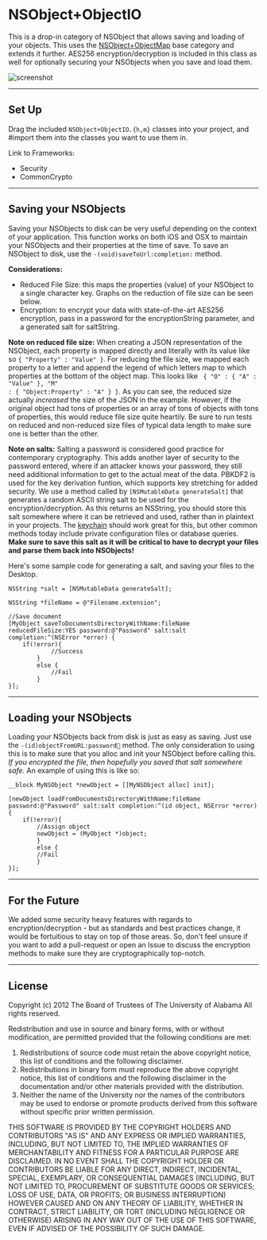 NSObject+ObjectIO
=============

This is a drop-in category of NSObject that allows saving and loading of your objects. This uses the [NSObject+ObjectMap](https://github.com/uacaps/NSObject-ObjectMap) base category and extends it further. AES256 encryption/decryption is included in this class as well for optionally securing your NSObjects when you save and load them.

![screenshot](https://raw.github.com/uacaps/NSObject-ObjectIO/master/Screenshots/screen-01.png)

--------------------

## Set Up ##

Drag the included <code>NSObject+ObjectIO.{h,m}</code> classes into your project, and #import them into the classes you want to use them in.

Link to Frameworks:

* Security
* CommonCrypto

--------------------

## Saving your NSObjects ##

Saving your NSObjects to disk can be very useful depending on the context of your application. This function works on both iOS and OSX to maintain your NSObjects and their properties at the time of save. To save an NSObject to disk, use the <code>-(void)saveToUrl:completion:</code> method.

**Considerations:**
* Reduced File Size: this maps the properties (value) of your NSObject to a single character key. Graphs on the reduction of file size can be seen below.
* Encryption: to encrypt your data with state-of-the-art AES256 encryption, pass in a password for the encryptionString parameter, and a generated salt for saltString.

**Note on reduced file size:** When creating a JSON representation of the NSObject, each property is mapped directly and literally with its value like so <code>{ "Property" : "Value" }</code>. For reducing the file size, we mapped each property to a letter and append the legend of which letters map to which properties at the bottom of the object map. This looks like <code> { "O" : { "A" : "Value" }, "M" : { "Object:Property" : "A" } }</code>. As you can see, the reduced size actually *increased* the size of the JSON in the example. However, if the original object had tons of properties or an array of tons of objects with tons of properties, this would reduce file size quite heartily. Be sure to run tests on reduced and non-reduced size files of typical data length to make sure one is better than the other.

**Note on salts:** Salting a password is considered good practice for contemporary cryptography. This adds another layer of security to the password entered, where if an attacker knows your password, they still need additional information to get to the actual meat of the data. PBKDF2 is used for the key derivation funtion, which supports key stretching for added security. We use a method called by <code>[NSMutableData generateSalt]</code> that generates a random ASCII string salt to be used for the encryption/decryption. As this returns an NSString, you should store this salt somewhere where it can be retrieved and used, rather than in plaintext in your projects. The [keychain](https://developer.apple.com/library/mac/#documentation/security/Conceptual/keychainServConcepts/iPhoneTasks/iPhoneTasks.html) should work great for this, but other common methods today include private configuration files or database queries. **Make sure to save this salt as it will be critical to have to decrypt your files and parse them back into NSObjects!**

Here's some sample code for generating a salt, and saving your files to the Desktop.

```objc
NSString *salt = [NSMutableData generateSalt];
    
NSString *fileName = @"Filename.extension";
    
//Save document
[MyObject saveToDocumentsDirectoryWithName:fileName reducedFileSize:YES password:@"Password" salt:salt completion:^(NSError *error) {
	if(!error){
        	//Success
        }
        else {
        	//Fail
        }
}];
```

--------------------

## Loading your NSObjects ##

Loading your NSObjects back from disk is just as easy as saving. Just use the <code>-(id)objectFromURL:password:salt:</code> method. The only consideration to using this is to make sure that you alloc and init your NSObject before calling this. *If you encrypted the file, then hopefully you saved that salt somewhere safe.* An example of using this is like so:

```objc
__block MyNSObject *newObject = [[MyNSObject alloc] init];
					        	
[newObject loadFromDocumentsDirectoryWithName:fileName password:@"Password" salt:salt completion:^(id object, NSError *error) {
	if(!error){
		//Assign object
		newObject = (MyObject *)object;
        }
        else {
		//Fail
        }
}];
```

--------------------

## For the Future ##

We added some security heavy features with regards to encryption/decryption - but as standards and best practices change, it would be fortuitious to stay on top of those areas. So, don't feel unsure if you want to add a pull-request or open an Issue to discuss the encryption methods to make sure they are cryptographically top-notch.

--------------------
## License ##

Copyright (c) 2012 The Board of Trustees of The University of Alabama
All rights reserved.

Redistribution and use in source and binary forms, with or without
modification, are permitted provided that the following conditions
are met:

 1. Redistributions of source code must retain the above copyright
    notice, this list of conditions and the following disclaimer.
 2. Redistributions in binary form must reproduce the above copyright
    notice, this list of conditions and the following disclaimer in the
    documentation and/or other materials provided with the distribution.
 3. Neither the name of the University nor the names of the contributors
    may be used to endorse or promote products derived from this software
    without specific prior written permission.

THIS SOFTWARE IS PROVIDED BY THE COPYRIGHT HOLDERS AND CONTRIBUTORS
"AS IS" AND ANY EXPRESS OR IMPLIED WARRANTIES, INCLUDING, BUT NOT
LIMITED TO, THE IMPLIED WARRANTIES OF MERCHANTABILITY AND FITNESS
FOR A PARTICULAR PURPOSE ARE DISCLAIMED. IN NO EVENT SHALL
THE COPYRIGHT HOLDER OR CONTRIBUTORS BE LIABLE FOR ANY DIRECT,
INDIRECT, INCIDENTAL, SPECIAL, EXEMPLARY, OR CONSEQUENTIAL DAMAGES
(INCLUDING, BUT NOT LIMITED TO, PROCUREMENT OF SUBSTITUTE GOODS OR
SERVICES; LOSS OF USE, DATA, OR PROFITS; OR BUSINESS INTERRUPTION)
HOWEVER CAUSED AND ON ANY THEORY OF LIABILITY, WHETHER IN CONTRACT,
STRICT LIABILITY, OR TORT (INCLUDING NEGLIGENCE OR OTHERWISE)
ARISING IN ANY WAY OUT OF THE USE OF THIS SOFTWARE, EVEN IF ADVISED
OF THE POSSIBILITY OF SUCH DAMAGE.
